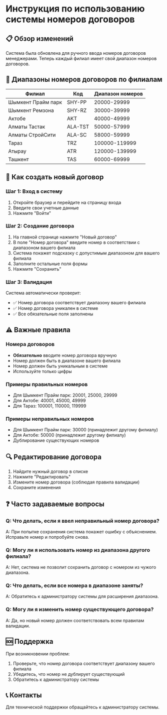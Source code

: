 # Инструкция по использованию системы номеров договоров

## 📋 Обзор изменений

Система была обновлена для ручного ввода номеров договоров менеджерами. Теперь каждый филиал имеет свой диапазон номеров договоров.

## 🏢 Диапазоны номеров договоров по филиалам

| Филиал | Код | Диапазон номеров |
|--------|-----|------------------|
| Шымкент Прайм парк | SHY-PP | 20000-29999 |
| Шымкент Ремзона | SHY-RZ | 30000-39999 |
| Актобе | AKT | 40000-49999 |
| Алматы Тастак | ALA-TST | 50000-57999 |
| Алматы СтройСити | ALA-SC | 58000-59999 |
| Тараз | TRZ | 100000-119999 |
| Атырау | ATR | 120000-139999 |
| Ташкент | TAS | 60000-69999 |

## 🔧 Как создать новый договор

### Шаг 1: Вход в систему
1. Откройте браузер и перейдите на страницу входа
2. Введите свои учетные данные
3. Нажмите "Войти"

### Шаг 2: Создание договора
1. На главной странице нажмите "Новый договор"
2. В поле "Номер договора" введите номер в соответствии с диапазоном вашего филиала
3. Система покажет подсказку с допустимым диапазоном для вашего филиала
4. Заполните остальные поля формы
5. Нажмите "Сохранить"

### Шаг 3: Валидация
Система автоматически проверит:
- ✅ Номер договора соответствует диапазону вашего филиала
- ✅ Номер договора уникален в системе
- ✅ Все обязательные поля заполнены

## ⚠️ Важные правила

### Номера договоров
- **Обязательно** вводите номер договора вручную
- Номер должен быть в диапазоне вашего филиала
- Номер должен быть уникальным в системе
- Используйте только цифры

### Примеры правильных номеров
- Для Шымкент Прайм парк: 20001, 25000, 29999
- Для Актобе: 40001, 45000, 49999
- Для Тараз: 100001, 110000, 119999

### Примеры неправильных номеров
- Для Шымкент Прайм парк: 30000 (принадлежит другому филиалу)
- Для Актобе: 50000 (принадлежит другому филиалу)
- Дублирование существующих номеров

## 🔍 Редактирование договора

1. Найдите нужный договор в списке
2. Нажмите "Редактировать"
3. Измените номер договора (соблюдая правила валидации)
4. Сохраните изменения

## ❓ Часто задаваемые вопросы

### Q: Что делать, если я ввел неправильный номер договора?
A: При попытке сохранения система покажет ошибку с объяснением. Исправьте номер и попробуйте снова.

### Q: Могу ли я использовать номер из диапазона другого филиала?
A: Нет, система не позволит сохранить договор с номером из чужого диапазона.

### Q: Что делать, если все номера в диапазоне заняты?
A: Обратитесь к администратору системы для расширения диапазона.

### Q: Могу ли я изменить номер существующего договора?
A: Да, но новый номер должен соответствовать всем правилам валидации.

## 🆘 Поддержка

При возникновении проблем:
1. Проверьте, что номер договора соответствует диапазону вашего филиала
2. Убедитесь, что номер не дублирует существующий
3. Обратитесь к администратору системы

## 📞 Контакты

Для технической поддержки обращайтесь к администратору системы. 